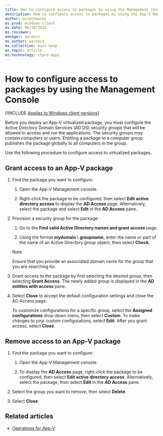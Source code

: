 ```yaml
---
title: How to configure access to packages by using the Management Console (Windows 10/11)
description: How to configure access to packages by using the App-V Management Console.
author: aczechowski
ms.prod: windows-client
ms.date: 06/18/2018
ms.reviewer: 
manager: aaroncz
ms.author: aaroncz
ms.collection: must-keep
ms.topic: article
ms.technology: itpro-apps
---
```

# How to configure access to packages by using the Management Console

[!INCLUDE [Applies to Windows client versions](../includes/applies-to-windows-client-versions.md)]

Before you deploy an App-V virtualized package, you must configure the Active Directory Domain Services (AD DS) security groups that will be allowed to access and run the applications. The security groups may contain computers or users. Entitling a package to a computer group publishes the package globally to all computers in the group.

Use the following procedure to configure access to virtualized packages.

## Grant access to an App-V package

1. Find the package you want to configure:

    1. Open the App-V Management console.

    1. Right-click the package to be configured, then select **Edit active directory access** to display the **AD Access** page. Alternatively, select the package and select **Edit** in the **AD Access** pane.

2. Provision a security group for the package:

    1. Go to the **Find valid Active Directory names and grant access** page.

    1. Using the format **mydomain** \\ **groupname**, enter the name or part of the name of an Active Directory group object, then select **Check**.

    > [!NOTE]
    > Ensure that you provide an associated domain name for the group that you are searching for.

3. Grant access to the package by first selecting the desired group, then selecting **Grant Access**. The newly added group is displayed in the **AD entities with access** pane.

4. Select **Close** to accept the default configuration settings and close the AD Access page.

    To customize configurations for a specific group, select the **Assigned configurations** drop-down menu, then select **Custom**. To make changes to your custom configurations, select **Edit**. After you grant access, select **Close**.

## Remove access to an App-V package

1. Find the package you want to configure:

    1. Open the App-V Management console.

    1. To display the **AD Access** page, right-click the package to be configured, then select **Edit active directory access**. Alternatively, select the package, then select **Edit** in the **AD Access** pane.

2. Select the group you want to remove, then select **Delete**.

3. Select **Close**.





## Related articles

* [Operations for App-V](appv-operations.md)
